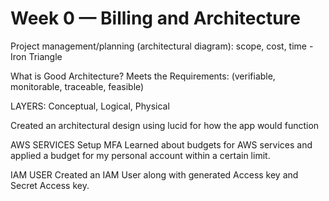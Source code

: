 # Week 0 — Billing and Architecture
Project management/planning (architectural diagram): scope, cost, time - Iron Triangle

What is Good Architecture?
Meets the Requirements: (verifiable, monitorable, traceable, feasible)

LAYERS:  Conceptual, Logical, Physical 

Created an architectural design using lucid for how the app would function

AWS SERVICES
Setup MFA
Learned about budgets for AWS services and applied a budget for my personal account within a certain limit.

IAM USER
Created an IAM User along with generated Access key and Secret Access key.